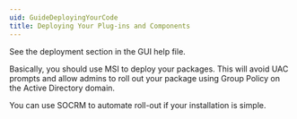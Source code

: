 ```yaml
---
uid: GuideDeployingYourCode
title: Deploying Your Plug-ins and Components
---
```


See the deployment section in the GUI help file.

Basically, you should use MSI to deploy your packages. This will avoid UAC prompts and allow admins to roll out your package using Group Policy on the Active Directory domain.

You can use SOCRM to automate roll-out if your installation is simple.